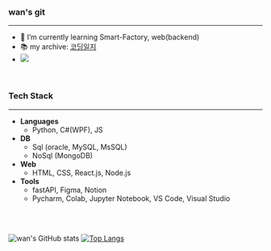 
### wan's git
<hr/>

- 🌱 I’m currently learning Smart-Factory, web(backend)
- 📚 my archive: [코딩일지](https://www.notion.so/Coding-6b91713ecae1415d9f19db414d59aee4?pvs=21)
- <img src="https://img.shields.io/badge/2jin.j0810@gmail.com-red?style=flat&logo=gmail&logoColor=EA4335"/>

<br/>


### Tech Stack
<hr/>

- **Languages**
    - Python, C#(WPF), JS
- **DB**
    - Sql (oracle, MySQL, MsSQL)
    - NoSql (MongoDB)
- **Web**
    - HTML, CSS, React.js, Node.js
- **Tools**
    - fastAPI, Figma, Notion
    - Pycharm, Colab, Jupyter Notebook, VS Code, Visual Studio



<br/><br/>

![wan's GitHub stats](https://github-readme-stats.vercel.app/api?username=wan0911&show_icons=true&theme=tokyonight)
[![Top Langs](https://github-readme-stats.vercel.app/api/top-langs/?username=wan0911&layout=compact&theme=dark)](https://github.com/wan0911/wan0911)  



<!--
**wan0911/wan0911** is a ✨ _special_ ✨ repository because its `README.md` (this file) appears on your GitHub profile.

Here are some ideas to get you started:

- 🔭 I’m currently working on ...
- 🌱 I’m currently learning ...
- 👯 I’m looking to collaborate on ...
- 🤔 I’m looking for help with ...
- 💬 Ask me about ...
- 📫 How to reach me: ...
- 😄 Pronouns: ...
- ⚡ Fun fact: ...
-->
